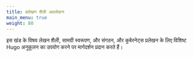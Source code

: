 ```yaml
---
title: प्रलेखन शैली अवलोकन
main_menu: true
weight: 80
---
```


इस खंड के विषय लेखन शैली, सामग्री स्वरूपण, और संगठन, और कुबेरनेट्स प्रलेखन के लिए विशिष्ट Hugo अनुकूलन का उपयोग करने पर मार्गदर्शन प्रदान करते हैं।
